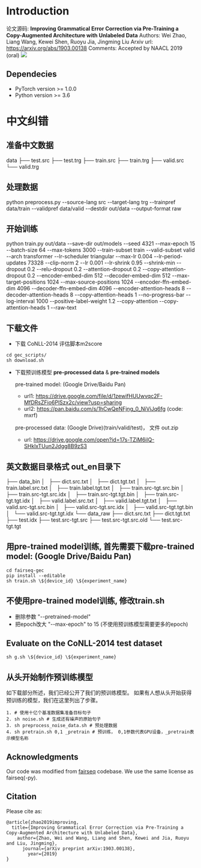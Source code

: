 # Introduction

论文源码: 
**Improving Grammatical Error Correction via Pre-Training a Copy-Augmented Architecture with Unlabeled Data**
Authors: Wei Zhao, Liang Wang, Kewei Shen, Ruoyu Jia, Jingming Liu
Arxiv url: https://arxiv.org/abs/1903.00138
Comments: Accepted by NAACL 2019 (oral)
![](arch.jpg)

## Dependecies
- PyTorch version >= 1.0.0
- Python version >= 3.6


# 中文纠错

## 准备中文数据
data
├── test.src
├── test.trg
├── train.src
├── train.trg
├── valid.src
└── valid.trg

## 处理数据
python preprocess.py --source-lang src --target-lang trg --trainpref data/train --validpref data/valid --destdir out/data --output-format raw

## 开始训练
python train.py out/data --save-dir out/models --seed 4321 --max-epoch 15 --batch-size 64 --max-tokens 3000 --train-subset train --valid-subset valid --arch transformer --lr-scheduler triangular --max-lr 0.004 --lr-period-updates 73328 --clip-norm 2 --lr 0.001 --lr-shrink 0.95 --shrink-min --dropout 0.2 --relu-dropout 0.2 --attention-dropout 0.2 --copy-attention-dropout 0.2 --encoder-embed-dim 512 --decoder-embed-dim 512 --max-target-positions 1024 --max-source-positions 1024 --encoder-ffn-embed-dim 4096 --decoder-ffn-embed-dim 4096 --encoder-attention-heads 8 --decoder-attention-heads 8 --copy-attention-heads 1 --no-progress-bar --log-interval 1000 --positive-label-weight 1.2 --copy-attention --copy-attention-heads 1 --raw-text

## 下载文件
- 下载 CoNLL-2014 评估脚本m2score
```
cd gec_scripts/
sh download.sh
```

- 下载预训练模型 **pre-processed data** & **pre-trained models**
  
  pre-trained model: (Google Drive/Baidu Pan) 
    - url1: https://drive.google.com/file/d/1zewifHUUwvqc2F-MfDRsZFio6PlSzx2c/view?usp=sharing
    - url2: https://pan.baidu.com/s/1hCwQeNFjng_0_NiViJq6fg (code: mxrf)
    
  pre-processed data: (Google Drive)(train/valid/test)， 文件 out.zip
    - url: https://drive.google.com/open?id=17s-TZiM6ilQ-SHklxTUun2Jdgg8B9zS3  

## 英文数据目录格式 out_en目录下
├── data_bin
│   ├── dict.src.txt
│   ├── dict.tgt.txt
│   ├── train.label.src.txt
│   ├── train.label.tgt.txt
│   ├── train.src-tgt.src.bin
│   ├── train.src-tgt.src.idx
│   ├── train.src-tgt.tgt.bin
│   ├── train.src-tgt.tgt.idx
│   ├── valid.label.src.txt
│   ├── valid.label.tgt.txt
│   ├── valid.src-tgt.src.bin
│   ├── valid.src-tgt.src.idx
│   ├── valid.src-tgt.tgt.bin
│   └── valid.src-tgt.tgt.idx
└── data_raw
    ├── dict.src.txt
    ├── dict.tgt.txt
    ├── test.idx
    ├── test.src-tgt.src
    ├── test.src-tgt.src.old
    └── test.src-tgt.tgt

## 用pre-trained model训练, 首先需要下载pre-trained model: (Google Drive/Baidu Pan) 
```
cd fairseq-gec
pip install --editable
sh train.sh \${device_id} \${experiment_name}
```

## 不使用pre-trained model训练, 修改train.sh
- 删除参数  "--pretrained-model" 
- 把epoch改大 "--max-epoch" to 15 (不使用预训练模型需要更多的epoch) 

## Evaluate on the CoNLL-2014 test dataset
```
sh g.sh \${device_id} \${experiment_name}
```

## 从头开始制作预训练模型
如下载部分所述，我们已经公开了我们的预训练模型。
如果有人想从头开始获得预训练的模型，我们在这里列出了步骤。

```
1. # 使用十亿个基准数据集准备目标句子
2. sh noise.sh # 生成还有噪声的原始句子
3. sh preprocess_noise_data.sh # 预处理数据
4. sh pretrain.sh 0,1 _pretrain # 预训练， 0,1参数代表GPU设备，_pretrain表示模型名称
```

## Acknowledgments
Our code was modified from [fairseq](https://github.com/pytorch/fairseq) codebase. We use the same license as fairseq(-py).


## Citation
Please cite as:

```
@article{zhao2019improving,
  title={Improving Grammatical Error Correction via Pre-Training a Copy-Augmented Architecture with Unlabeled Data},
    author={Zhao, Wei and Wang, Liang and Shen, Kewei and Jia, Ruoyu and Liu, Jingming},
      journal={arXiv preprint arXiv:1903.00138},
        year={2019}
}
```


